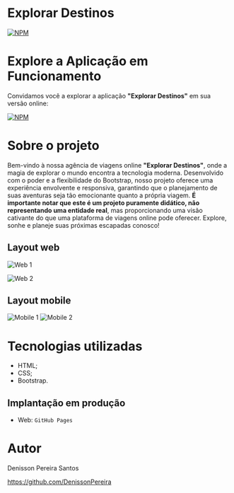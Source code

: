 # Explorar Destinos

[![NPM](https://img.shields.io/npm/l/react)](https://github.com/DenissonPereira/Explorar-Destinos/blob/main/LICENSE) 

# Explore a Aplicação em Funcionamento

Convidamos você a explorar a aplicação **"Explorar Destinos"** em sua versão online: 

[![NPM](https://img.shields.io/badge/Clique%20Aqui-8A2BE2)](https://denissonpereira.github.io/Explorar-Destinos/)

# Sobre o projeto

Bem-vindo à nossa agência de viagens online **"Explorar Destinos"**, onde a magia de explorar o mundo encontra a tecnologia moderna. Desenvolvido com o poder e a flexibilidade do Bootstrap, nosso projeto oferece uma experiência envolvente e responsiva, garantindo que o planejamento de suas aventuras seja tão emocionante quanto a própria viagem. **É importante notar que este é um projeto puramente didático, não representando uma entidade real**, mas proporcionando uma visão cativante do que uma plataforma de viagens online pode oferecer. Explore, sonhe e planeje suas próximas escapadas conosco!

## Layout web
![Web 1](./public/web1.png) 

![Web 2](./public/web2.png) 

## Layout mobile
![Mobile 1](./public/mob1.jpg) ![Mobile 2](./public/mob2.jpg)

# Tecnologias utilizadas

- HTML;
- CSS;
- Bootstrap.

## Implantação em produção

- Web: `GitHub Pages`

# Autor

Denisson Pereira Santos

https://github.com/DenissonPereira